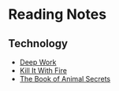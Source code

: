 # Reading Notes

## Technology

- [Deep Work](./Deep%20Work.md)
- [Kill It With Fire](./Kill%20It%20With%20Fire.md)
- [The Book of Animal Secrets](./The%20Book%20of%20Animal%20Secrets.md)
